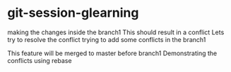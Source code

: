 # git-session-glearning

making the changes inside the branch1
This should result in a conflict
Lets try to resolve the conflict
trying to add some conflicts in the branch1


This feature will be merged to master before branch1
Demonstrating the conflicts using rebase
